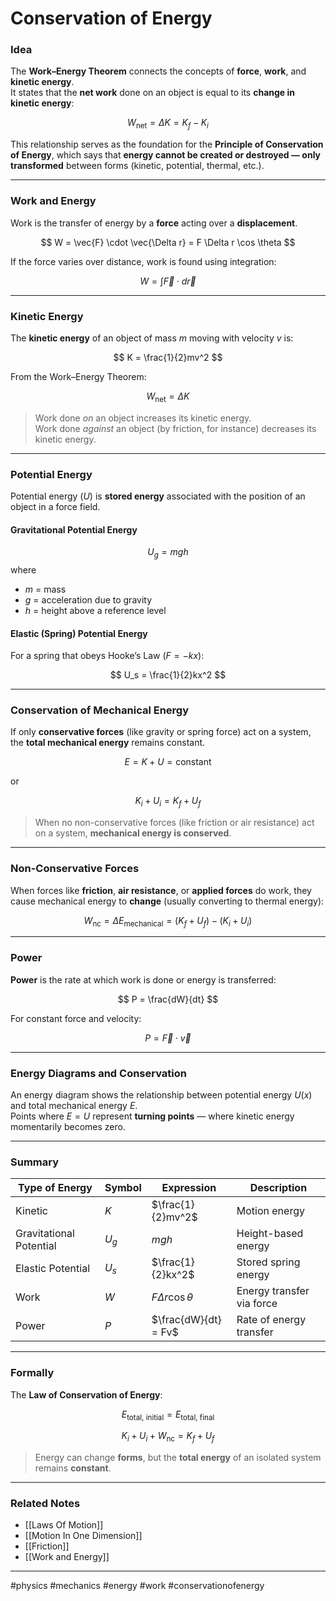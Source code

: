# Conservation of Energy

### Idea

The **Work–Energy Theorem** connects the concepts of **force**, **work**, and **kinetic energy**.  
It states that the **net work** done on an object is equal to its **change in kinetic energy**:

$$
W_{\text{net}} = \Delta K = K_f - K_i
$$

This relationship serves as the foundation for the **Principle of Conservation of Energy**, which says that **energy cannot be created or destroyed — only transformed** between forms (kinetic, potential, thermal, etc.).

---

### Work and Energy

Work is the transfer of energy by a **force** acting over a **displacement**.

$$
W = \vec{F} \cdot \vec{\Delta r} = F \Delta r \cos \theta
$$

If the force varies over distance, work is found using integration:

$$
W = \int \vec{F} \cdot d\vec{r}
$$

---

### Kinetic Energy

The **kinetic energy** of an object of mass $m$ moving with velocity $v$ is:

$$
K = \frac{1}{2}mv^2
$$

From the Work–Energy Theorem:

$$
W_{\text{net}} = \Delta K
$$

> Work done *on* an object increases its kinetic energy.  
> Work done *against* an object (by friction, for instance) decreases its kinetic energy.

---

### Potential Energy

Potential energy ($U$) is **stored energy** associated with the position of an object in a force field.

#### Gravitational Potential Energy
$$
U_g = mgh
$$
where  
- $m$ = mass  
- $g$ = acceleration due to gravity  
- $h$ = height above a reference level  

#### Elastic (Spring) Potential Energy
For a spring that obeys Hooke’s Law ($F = -kx$):

$$
U_s = \frac{1}{2}kx^2
$$

---

### Conservation of Mechanical Energy

If only **conservative forces** (like gravity or spring force) act on a system, the **total mechanical energy** remains constant.

$$
E = K + U = \text{constant}
$$

or

$$
K_i + U_i = K_f + U_f
$$

> When no non-conservative forces (like friction or air resistance) act on a system, **mechanical energy is conserved**.

---

### Non-Conservative Forces

When forces like **friction**, **air resistance**, or **applied forces** do work, they cause mechanical energy to **change** (usually converting to thermal energy):

$$
W_{\text{nc}} = \Delta E_{\text{mechanical}} = (K_f + U_f) - (K_i + U_i)
$$

---

### Power

**Power** is the rate at which work is done or energy is transferred:

$$
P = \frac{dW}{dt}
$$

For constant force and velocity:

$$
P = \vec{F} \cdot \vec{v}
$$

---

### Energy Diagrams and Conservation

An energy diagram shows the relationship between potential energy $U(x)$ and total mechanical energy $E$.  
Points where $E = U$ represent **turning points** — where kinetic energy momentarily becomes zero.

---

### Summary

| Type of Energy | Symbol | Expression | Description |
|-----------------|---------|-------------|--------------|
| Kinetic | $K$ | $\frac{1}{2}mv^2$ | Motion energy |
| Gravitational Potential | $U_g$ | $mgh$ | Height-based energy |
| Elastic Potential | $U_s$ | $\frac{1}{2}kx^2$ | Stored spring energy |
| Work | $W$ | $F\Delta r \cos\theta$ | Energy transfer via force |
| Power | $P$ | $\frac{dW}{dt} = Fv$ | Rate of energy transfer |

---

### Formally

The **Law of Conservation of Energy**:

$$
E_{\text{total, initial}} = E_{\text{total, final}}
$$

$$
K_i + U_i + W_{\text{nc}} = K_f + U_f
$$

> Energy can change **forms**, but the **total energy** of an isolated system remains **constant**.

---

### Related Notes

- [[Laws Of Motion]]
- [[Motion In One Dimension]]
- [[Friction]]
- [[Work and Energy]]

---

#physics #mechanics #energy #work #conservationofenergy
